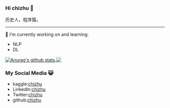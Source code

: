 ### Hi chizhu 👋
历史人，程序猿。
<hr>

🔭 I’m currently working on and learning:
- NLP
- DL
  
<a href="https://github.com/chizhu">
  <img align="center" src="https://github-readme-stats-teal.vercel.app/api?username=chizhu&show_icons=truet&include_all_commits=True&hide=contribs" alt="Anurag's github stats" />
</a>

<a href="https://github.com/chizhu">
  <!-- Change the `github-readme-stats.anuraghazra1.vercel.app` to `github-readme-stats.vercel.app`  -->
  <img align="center" src="https://github-readme-stats-teal.vercel.app/api/top-langs/?username=chizhu&layout=compact" />
</a>


### My Social Media 😺
- kaggle:[chizhu](https://kaggle.com/chizhu2018)
- Linkedln:[chizhu](https://www.linkedin.com/in/chizhu2020/)
- Twitter:[chizhu](https://twitter.com/chizhu2019)
- github:[chizhu](https://github.com/chizhu)





<!--
**chizhu/chizhu** is a ✨ _special_ ✨ repository because its `README.md` (this file) appears on your GitHub profile.

Here are some ideas to get you started:

- 🔭 I’m currently working on ...
- 🌱 I’m currently learning ...
- 👯 I’m looking to collaborate on ...
- 🤔 I’m looking for help with ...
- 💬 Ask me about ...
- 📫 How to reach me: ...
- 😄 Pronouns: ...
- ⚡ Fun fact: ...
-->
